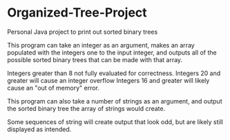 # Organized-Tree-Project
Personal Java project to print out sorted binary trees

This program can take an integer as an argument, makes
an array populated with the integers one to the input
integer, and outputs all of the possible sorted binary
trees that can be made with that array.

Integers greater than 8 not fully evaluated for correctness.
Integers 20 and greater will cause an integer overflow
Integers 16 and greater will likely cause an "out of memory" error.

This program can also take a number of strings as an
argument, and output the sorted binary tree the array
of strings would create.

Some sequences of string will create output that look
odd, but are likely still displayed as intended.
